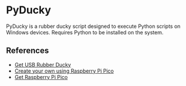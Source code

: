 # PyDucky

PyDucky is a rubber ducky script designed to execute Python scripts on Windows devices. Requires Python to be installed on the system.

## References

- [Get USB Rubber Ducky](https://shop.hak5.org/products/usb-rubber-ducky)
- [Create your own using Raspberry Pi Pico](https://github.com/dbisu/pico-ducky)
- [Get Raspberry Pi Pico](https://www.raspberrypi.com/products/raspberry-pi-pico)
